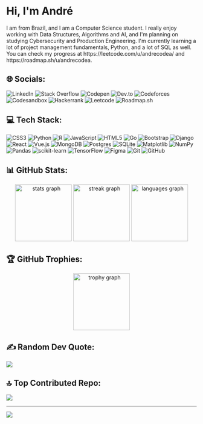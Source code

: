 <h1 align="left">Hi, I'm André</h1>

<p align="left">I am from Brazil, and I am a Computer Science student. I really enjoy working with Data Structures, Algorithms and AI, and I'm planning on studying Cybersecurity and Production Engineering. I'm currently learning a lot of project management fundamentals, Python, and a lot of SQL as well. You can check my progress at https://leetcode.com/u/andrecodea/ and https://roadmap.sh/u/andrecodea.</p>


## 🌐 Socials:
![LinkedIn](https://img.shields.io/badge/LinkedIn-%230570a8?style=for-the-badge&logo=LinkedIn&logoColor=white&logoSize=auto&link=https%3A%2F%2Fwww.linkedin.com%2Fin%2Fandrecodea%2F) ![Stack Overflow](https://img.shields.io/badge/Stack%20Overflow-%23f27b21?style=for-the-badge&logo=Stack%20Overflow&logoColor=white&logoSize=auto&link=https%3A%2F%2Fstackoverflow.com%2Fusers%2F25626566%2Fandr%25c3%25a9-codea) ![Codepen](https://img.shields.io/badge/Codepen-%23141516?style=for-the-badge&logo=Codepen&logoSize=auto&link=https%3A%2F%2Fcodepen.io%2Fandrecodea) ![Dev.to](https://img.shields.io/badge/Dev.to-%23141516?style=for-the-badge&logo=dev.to&logoSize=auto&link=https%3A%2F%2Fdev.to%2Fandrecodea) ![Codeforces](https://img.shields.io/badge/Codeforces-%23141516?style=for-the-badge&logo=Codeforces&logoSize=auto&link=https%3A%2F%2Fcodeforces.com%2Fprofile%2Fandrecodea) ![Codesandbox](https://img.shields.io/badge/Code%20Sandbox-%23141516?style=for-the-badge&logo=Codesandbox&logoSize=auto&link=https%3A%2F%2Fcodesandbox.io%2Fu%2Fandrecodea) ![Hackerrank](https://img.shields.io/badge/Hacker%20Rank-%230b1018?style=for-the-badge&logo=Hackerrank&logoColor=white&logoSize=auto&link=https%3A%2F%2Fwww.hackerrank.com%2Fprofile%2Fandrecodea) ![Leetcode](https://img.shields.io/badge/Leetcode-%23141516?style=for-the-badge&logo=Leetcode&logoSize=auto&link=https%3A%2F%2Fleetcode.com%2Fu%2Fandrecodea%2F) ![Roadmap.sh](https://img.shields.io/badge/Roadmap.sh-%230f172a?style=for-the-badge&logo=roadmap.sh&logoSize=auto&link=https%3A%2F%2Froadmap.sh%2Faccount%2Fupdate-profile)<br>


## 💻 Tech Stack:
![CSS3](https://img.shields.io/badge/css3-%231572B6.svg?style=for-the-badge&logo=css3&logoColor=white) ![Python](https://img.shields.io/badge/python-3670A0?style=for-the-badge&logo=python&logoColor=ffdd54) ![R](https://img.shields.io/badge/r-%23276DC3.svg?style=for-the-badge&logo=r&logoColor=white) ![JavaScript](https://img.shields.io/badge/javascript-%23323330.svg?style=for-the-badge&logo=javascript&logoColor=%23F7DF1E) ![HTML5](https://img.shields.io/badge/html5-%23E34F26.svg?style=for-the-badge&logo=html5&logoColor=white) ![Go](https://img.shields.io/badge/go-%2300ADD8.svg?style=for-the-badge&logo=go&logoColor=white) ![Bootstrap](https://img.shields.io/badge/bootstrap-%238511FA.svg?style=for-the-badge&logo=bootstrap&logoColor=white) ![Django](https://img.shields.io/badge/django-%23092E20.svg?style=for-the-badge&logo=django&logoColor=white) ![React](https://img.shields.io/badge/react-%2320232a.svg?style=for-the-badge&logo=react&logoColor=%2361DAFB) ![Vue.js](https://img.shields.io/badge/vue.js-%2335495e.svg?style=for-the-badge&logo=vuedotjs&logoColor=%234FC08D) ![MongoDB](https://img.shields.io/badge/MongoDB-%234ea94b.svg?style=for-the-badge&logo=mongodb&logoColor=white) ![Postgres](https://img.shields.io/badge/postgres-%23316192.svg?style=for-the-badge&logo=postgresql&logoColor=white) ![SQLite](https://img.shields.io/badge/sqlite-%2307405e.svg?style=for-the-badge&logo=sqlite&logoColor=white) ![Matplotlib](https://img.shields.io/badge/Matplotlib-%23ffffff.svg?style=for-the-badge&logo=Matplotlib&logoColor=black) ![NumPy](https://img.shields.io/badge/numpy-%23013243.svg?style=for-the-badge&logo=numpy&logoColor=white) ![Pandas](https://img.shields.io/badge/pandas-%23150458.svg?style=for-the-badge&logo=pandas&logoColor=white) ![scikit-learn](https://img.shields.io/badge/scikit--learn-%23F7931E.svg?style=for-the-badge&logo=scikit-learn&logoColor=white) ![TensorFlow](https://img.shields.io/badge/TensorFlow-%23FF6F00.svg?style=for-the-badge&logo=TensorFlow&logoColor=white) ![Figma](https://img.shields.io/badge/figma-%23F24E1E.svg?style=for-the-badge&logo=figma&logoColor=white) ![Git](https://img.shields.io/badge/git-%23F05033.svg?style=for-the-badge&logo=git&logoColor=white) ![GitHub](https://img.shields.io/badge/github-%23121011.svg?style=for-the-badge&logo=github&logoColor=white)

## 📊 GitHub Stats:
<div align="center">
  <img src="https://github-readme-stats.vercel.app/api?username=andrecodea&hide_title=false&hide_rank=false&show_icons=true&include_all_commits=true&count_private=true&disable_animations=false&theme=monokai&locale=en&hide_border=true" height="150" alt="stats graph"  />
  <img src="https://streak-stats.demolab.com?user=andrecodea&locale=en&mode=daily&theme=monokai&hide_border=true&border_radius=5" height="150" alt="streak graph"  />
  <img src="https://github-readme-stats.vercel.app/api/top-langs?username=andrecodea&locale=en&hide_title=false&layout=compact&card_width=320&langs_count=5&theme=monokai&hide_border=true" height="150" alt="languages graph"  />
</div>


## 🏆 GitHub Trophies:
<div align="center">
  <img src="https://github-profile-trophy.vercel.app?username=andrecodea&theme=monokai&column=-1&row=1&margin-w=8&margin-h=8&no-bg=false&no-frame=true&order=4" height="150" alt="trophy graph"  />
</div>


## ✍️ Random Dev Quote:
![](https://quotes-github-readme.vercel.app/api?type=horizontal&theme=gruvbox)

## 🔝 Top Contributed Repo:
![](https://github-contributor-stats.vercel.app/api?username=andrecodea&limit=5&theme=dark&combine_all_yearly_contributions=true)

---
[![](https://visitcount.itsvg.in/api?id=andrecodea&icon=0&color=0)](https://visitcount.itsvg.in)
